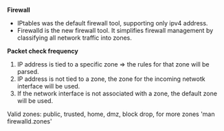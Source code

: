 **Firewall**

 * IPtables was the default firewall tool, supporting only ipv4 address.
 * Firewalld is the new firewall tool. It simplifies firewall management by classifying all network traffic into zones.

**Packet check frequency**
1. IP address is tied to a specific zone => the rules for that zone will be parsed.
2. IP address is not tied to a zone, the zone for the incoming netwotk interface will be used.
3. If the network interface is not associated with a zone, the default zone will be used.

Valid zones: public, trusted, home, dmz, block drop, for more zones 'man firewalld.zones'
